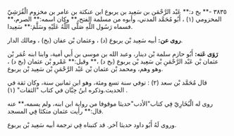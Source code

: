 ٣٨٣٥ -** بخ د:** عَبْد الرَّحْمَن بن سَعِيد بن يربوع ابن عنكثة بن عامر بن مخزوم الْقُرَشِيّ المخزومي (١) ، أَبُو مُحَمَّد المدني، وأبوه من مسلمة الفتح،** وكان اسمه:** الصرم،** فسماه رَسُول اللَّهِ صَلَّى اللَّهُ عَلَيْهِ وسَلَّمَ:** سَعِيدا.

**روى عن:** أبيه سَعِيد بْن يربوع (د) ، وعثمان بْن عفان (بخ) ، ومالك الدار.

**رَوَى عَنه:** أَبُو حازم سلمة بْن دينار، وعبد الله بن موسى بن أَبي أمية، وابنا ابنه عُمَر بْن عثمان بْن عَبْد الرَّحْمَنِ بْن سَعِيد بْن يربوع (بخ د) ،** وقيل:** عَمْرو بْن عثمان (بخ د) ، وهو وهم، ومحمد بْن عثمان بْن عَبْد الرَّحْمَنِ بْن سَعِيد بْن يربوع.

قال مُحَمَّد بْن سعد (٢) : توفي سنة تسع ومئة، وهو ابن ثمانين سنة، وكان ثقة في الحديث.وذكره ابنُ حِبَّان في كتاب "الثقات" (١) .

روى له الْبُخَارِيّ فِي كتاب"الأدب"حديثا موقوفا من رواية ابن ابنه، ولم يسمه،** عنه قال:** رأيت عثمان متكئا فِي المسجد.

وروى لَهُ أَبُو داود حديثا آخر. قد كتبناه فِي ترجمة أبيه سَعِيد بْن يربوع.